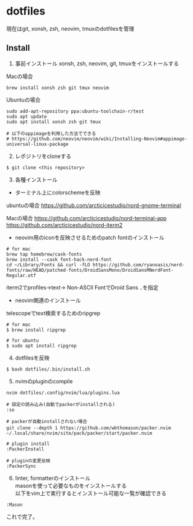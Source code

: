 # dotfiles
現在はgit, xonsh, zsh, neovim, tmuxのdotfilesを管理

## Install

1. 事前インストール
xonsh, zsh, neovim, git, tmuxをインストールする

Macの場合
```
brew install xonsh zsh git tmux neovim
```

Ubuntuの場合
```
sudo add-apt-repository ppa:ubuntu-toolchain-r/test
sudo apt update
sudo apt install xonsh zsh git tmux

# 以下のappimageを利用した方法でできる
# https://github.com/neovim/neovim/wiki/Installing-Neovim#appimage-universal-linux-package
```

2. レポジトリをcloneする
```
$ git clone <this repository>
```

3. 各種インストール

- ターミナル上にcolorschemeを反映

ubuntuの場合
https://github.com/arcticicestudio/nord-gnome-terminal

Macの場合
https://github.com/arcticicestudio/nord-terminal-app
https://github.com/arcticicestudio/nord-iterm2

- neovim用のiconを反映させるためのpatch fontのインストール
```
# for mac
brew tap homebrew/cask-fonts
brew install --cask font-hack-nerd-font
cd ~/Library/Fonts && curl -fLO https://github.com/ryanoasis/nerd-fonts/raw/HEAD/patched-fonts/DroidSansMono/DroidSansMNerdFont-Regular.otf
```
iterm2でprofiles->text-> Non-ASCII FontでDroid Sans ..を指定

- neovim関連のインストール

telescopeでtext検索するためのripgrep
```
# for mac
$ brew install ripgrep

# for ubuntu
$ sudo apt install ripgrep
```

4. dotfilesを反映
```
$ bash dotfiles/.bin/install.sh
```

5. nvimのpluginのcompile
```
nvim dotfiles/.config/nvim/lua/plugins.lua

# 設定の読み込み(自動でpackerがinstallされる)
:so

# packerが自動installされない場合
git clone --depth 1 https://github.com/wbthomason/packer.nvim　~/.local/share/nvim/site/pack/packer/start/packer.nvim

# plugin install
:PackerInstall

# pluginの変更反映
:PackerSync
```



6. linter, formatterのインストール  
masonを使って必要なものをインストールする  
以下をvim上で実行するとインストール可能な一覧が確認できる
```
:Mason
```

これで完了。

